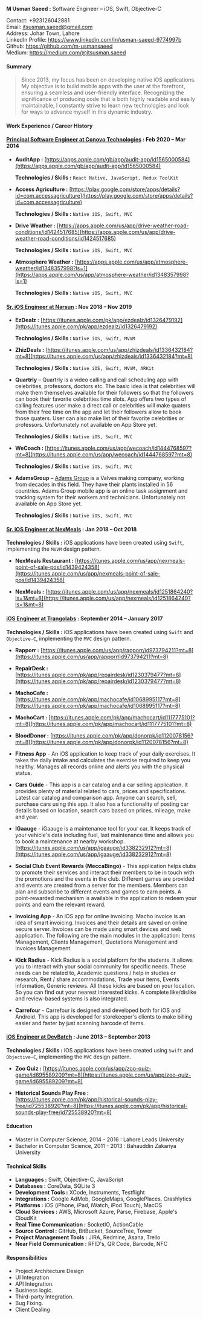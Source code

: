 **M Usman Saeed :** Software Engineer – iOS, Swift, Objective-C

Contact: +923126042881  
Email: 
<itsusman.saeed@gmail.com>      
Address: Johar Town, Lahore  
LinkedIn Profile:
<https://www.linkedin.com/in/usman-saeed-9774997b>
<br>
Github:
<https://github.com/m-usmansaeed>
<br>
Medium:
<https://medium.com/@itsusman.saeed>
<br>

#### Summary

> Since 2013, my focus has been on developing native iOS applications. My objective is to build mobile apps with the user at the forefront, ensuring a seamless and user-friendly interface. Recognizing the significance of producing code that is both highly readable and easily maintainable, I constantly strive to learn new technologies and look for ways to advance myself in this dynamic industry.


<!--####Tech Stack
SwiftUI, UIKit, ARKit, AVFoundation, BackgroundTasks, CoreBluetooth, CoreLocation, MapKit, Network, UserNotifications, WebKit, Alamofire, AWSS3, DataCache, IQKeyboardManager, Kingfisher, SVProgressHUD, NotificationCenter, GoogleMaps, GooglePlaces, Stripe, MVC, MVVM, VIPOR.
-->

#### **Work Experience / Career History**
#### [Principal Software Engineer at Conovo Technologies](https://www.google.com/search?client=safari&rls=en&q=conovo+technologies&ie=UTF-8&oe=UTF-8) : Feb 2020 –  Mar 2014

* **AuditApp :** [https://apps.apple.com/gb/app/audit-app/id1565000584](https://apps.apple.com/gb/app/audit-app/id1565000584)

	**Technologies / Skills :** `React Native, JavaScript, Redux ToolKit`
* **Access Agriculture :** [https://play.google.com/store/apps/details?id=com.accessagriculture](https://play.google.com/store/apps/details?id=com.accessagriculture)

	**Technologies / Skills :** `Native iOS, Swift, MVC`
	
* **Drive Weather :** [https://apps.apple.com/us/app/drive-weather-road-conditions/id1424517685](https://apps.apple.com/us/app/drive-weather-road-conditions/id1424517685)

	**Technologies / Skills :** `Native iOS, Swift, MVC`
	
* **Atmosphere Weather :** [https://apps.apple.com/us/app/atmosphere-weather/id1348357998?ls=1](https://apps.apple.com/us/app/atmosphere-weather/id1348357998?ls=1)

	**Technologies / Skills :** `Native iOS, Swift, MVC`


#### [Sr. iOS Engineer at Narsun](https://www.nexmeals.com) : Nov 2018 –  Nov 2019


* **EzDealz :** [https://itunes.apple.com/pk/app/ezdealz/id1326479192](https://itunes.apple.com/pk/app/ezdealz/id1326479192)

	**Technologies / Skills :** `Native iOS, Swift, MVVM`

* **ZhizDeals :** [https://itunes.apple.com/us/app/zhizdeals/id1336432184?mt=8](https://itunes.apple.com/us/app/zhizdeals/id1336432184?mt=8)

	**Technologies / Skills :** `Native iOS, Swift, MVVM, ARKit`


* **Quartrly** – Quartrly is a video calling and call scheduling app with celebrities, professors, doctors etc. The basic idea is that celebrities will make them themselves available for their followers so that the followers can book their favorite celebrities time slots. App offers two types of calling features user make a direct call or celebrities will make quaters from their free time on the app and let their followers allow to book those quaters. User can also make list of their favorite celebrities or professors. Unfortunately not available on App Store yet.

	**Technologies / Skills :** `Native iOS, Swift, MVC`

* **WeCoach :** [https://itunes.apple.com/us/app/wecoach/id1444768597?mt=8](https://itunes.apple.com/us/app/wecoach/id1444768597?mt=8)

	**Technologies / Skills :** `Native iOS, Swift, MVC`

* **AdamsGroup** –  [Adams Group](https://adams-armaturen.de/wp/home) is a Valves making company, working from decades in this field. They have their plants installed in 56 countries. Adams Group mobile app is an online task assignment and tracking system for their workers and technicians. Unfortunately not available on App Store yet.

	**Technologies / Skills :** `Native iOS, Swift, MVC`


#### [Sr. iOS Engineer at NexMeals](https://www.nexmeals.com) : Jan 2018 – Oct 2018
**Technologies / Skills :** iOS applications have been created using `Swift`, implementing the `MVVM` design pattern.

* **NexMeals Restaurant :** [https://itunes.apple.com/us/app/nexmeals-point-of-sale-pos/id1439424358](https://itunes.apple.com/us/app/nexmeals-point-of-sale-pos/id1439424358)


* **NexMeals :** [https://itunes.apple.com/us/app/nexmeals/id1251864240?ls=1&mt=8](https://itunes.apple.com/us/app/nexmeals/id1251864240?ls=1&mt=8)


#### [iOS Engineer at Trangolabs](http://trangolabs.com) : September 2014 – January 2017
**Technologies / Skills :** iOS applications have been created using `Swift` and `Objective-C`, implementing the `MVC` design pattern.

* **Rapporr :** [https://itunes.apple.com/us/app/rapporr/id973794211?mt=8](https://itunes.apple.com/us/app/rapporr/id973794211?mt=8)

* **RepairDesk :** [https://itunes.apple.com/pk/app/repairdesk/id1230379477?mt=8](https://itunes.apple.com/pk/app/repairdesk/id1230379477?mt=8)

* **MachoCafe :** [https://itunes.apple.com/pk/app/machocafe/id1068995117?mt=8](https://itunes.apple.com/pk/app/machocafe/id1068995117?mt=8)

* **MachoCart :** [https://itunes.apple.com/pk/app/machocart/id1117775101?mt=8](https://itunes.apple.com/pk/app/machocart/id1117775101?mt=8)

* **BloodDonor :** [https://itunes.apple.com/pk/app/donorpk/id1120078156?mt=8](https://itunes.apple.com/pk/app/donorpk/id1120078156?mt=8)

* **Fitness App** - An iOS application to keep track of your daily exercises. It takes the daily intake and calculates the exercise required to keep you healthy. Manages all records online and alerts you with the physical status.

* **Cars Guide** - This app is a car catalog and a car selling application. It provides plenty of material related to cars, prices and specifications. Latest car catalog and comparison app. Anyone can search, sell, purchase cars using this app. It also has a functionality of posting car details based on location, search cars based on prices, mileage, make and year.

* **IGaauge** - iGaauge is a maintenance tool for your car. It keeps track of your vehicle's data including fuel, last maintenance time and allows you to book a maintenance at nearby workshop.  
 [https://itunes.apple.com/us/app/igaauge/id338232912?mt=8](https://itunes.apple.com/us/app/igaauge/id338232912?mt=8)

* **Social Club Event Rewards (MeccaBingo)** - This application helps clubs to promote their services and interact their members to be in touch with the promotions and the events in the club.
Different games are provided and events are created from a server for the members. Members can plan and subscribe to different events and games to earn points.
A point-rewarded mechanism is available in the application to redeem your points and earn the relevant reward.

* **Invoicing App** - An iOS app for online invoicing. Macho invoice is an idea of smart invoicing. Invoices
and their details are saved on online secure server. Invoices can be made using smart devices and web application.
The following are the main modules in the application: Items Management, Clients Management, Quotations Management and Invoices Management.
 
* **Kick Radius** - Kick Radius is a social platform for the students. It allows you to interact with your social community for specific needs. These needs can be related to, Academic questions / help in studies or research, Rent / share accommodations, Trade your items, Events information, Generic reviews. All these kicks are based on your location. So you can find out your nearest interested kicks. A complete like/dislike and review-based systems is also integrated.

* **Carrefour** - Carrefour is designed and developed both for iOS and Android. This app is developed for storekeeper's clients to make billing easier and faster by just scanning barcode of items.

#### [iOS Engineer at DevBatch](https://www.devbatch.com) :   June 2013 – September 2013

**Technologies / Skills :** iOS applications have been created using `Swift` and `Objective-C`, implementing the `MVC` design pattern.

* **Zoo Quiz :** [https://itunes.apple.com/us/app/zoo-quiz-game/id695589209?mt=8](https://itunes.apple.com/us/app/zoo-quiz-game/id695589209?mt=8)

* **Historical Sounds Play Free :** [https://itunes.apple.com/pk/app/historical-sounds-play-free/id725538920?mt=8](https://itunes.apple.com/pk/app/historical-sounds-play-free/id725538920?mt=8)

<!--<br>
<br>
<br>-->

#### **Education**

* Master in Computer Science, 2014 - 2016 : Lahore Leads University
* Bachelor in Computer Science, 2011 - 2013 : Bahauddin Zakariya University

#### **Technical Skills**

* **Languages :** Swift, Objective-C, JavaScript
* **Databases :** CoreData, SQLite 3
* **Development Tools :** XCode, Instruments, Testflight
* **Integrations :** Google AdMob, GoogleMaps, GooglePlaces, Crashlytics
* **Platforms :** iOS (iPhone, iPad, iWatch, iPod Touch), MacOS
* **Cloud Services :** AWS, Microsoft Azure, Parse, Firebase, Apple's CloudKit
* **Real Time Communication :** SocketIO, ActionCable
* **Source Control :** GitHub, BitBucket, SourceTree, Tower
* **Project Management Tools :** JIRA, Redmine, Asana, Trello
* **Near Field Communication :** RFID's, QR Code, Barcode, NFC

#### **Responsibilities**
* Project Architecture Design
* UI Integration
* API Integration.
* Business logic.
* Third-party Integration.
* Bug Fixing.
* Client Dealing